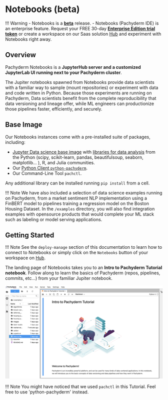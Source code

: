 # Notebooks (beta)

!!! Warning
     - Notebooks is a [**beta**](../../../../contributing/supported-releases/#beta) release.
     - Notebooks (Pachyderm IDE) is an enterprise feature. Request your FREE 30-day [**Enterprise Edition trial token**](https://www.pachyderm.com/trial) or create a workspace on our Saas
     solution [Hub](https://hub.pachyderm.com) and experiment with Notebooks right away.

## Overview

Pachyderm Notebooks is a **JupyterHub server and a customized JupyterLab UI running next to your Pachyderm cluster**.

The Jupiter notebooks spawned from Notebooks provide data scientists with a familiar way to sample (mount repositories) or experiment with data and code written in Python. 
Because those experiments are running on Pachyderm, Data scientists benefit from the complete reproducibility that data versioning and lineage offer, while ML engineers can productionize those pipelines faster, efficiently, and securely.

## Base Image

Our Notebooks instances come with a pre-installed suite of packages, including:

 - [Jupyter Data science base image](https://hub.docker.com/layers/jupyter/datascience-notebook/python-3.8.8/images/sha256-bab39ddef7f66e05a0618a23abbf8e71cba000a5fff585b515cc3338698ec165?context=explore) with [libraries for data analysis](https://jupyter-docker-stacks.readthedocs.io/en/latest/using/selecting.html#jupyter-datascience-notebook) from the Python (scipy, scikit-learn, pandas, beautifulsoup, seaborn, matplotlib... ), R, and Julia communities. 
 - Our [Python Client `python-pachyderm`](../../reference/clients/#python-client). 
 - Our Command-Line Tool `pachctl`.

Any additional library can be installed running `pip install` from a cell.

!!! Note 
     We have also included a selection of data science examples running on Pachyderm, from a market sentiment NLP implementation using a FinBERT model to pipelines training a regression model on the Boston Housing Dataset. In the `/examples` directory, you will also find integration examples with opensource products that would complete your ML stack such as labeling or model serving applications.
## Getting Started

!!! Note 
     See the `deploy-manage` section of this documentation to learn how to connect to Notebooks or simply click on the `Notebooks` button of your workspace on [Hub](https://hub.pachyderm.com).

The landing page of Notebooks takes you to an **Intro to Pachyderm Tutorial notebook**. 
Follow along to learn the basics of Pachyderm (repos, pipelines, commits, etc...) from your familiar Jupiter notebook. 

![Notebooks Landing Page](../images/notebooks-landing-page.png)

!!! Note 
     You might have noticed that we used `pachctl` in this Tutorial. Feel free to use 'python-pachyderm' instead. 
